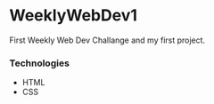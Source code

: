 # WeeklyWebDev1
First Weekly Web Dev Challange and my first project.

 ### Technologies
* HTML
* CSS



